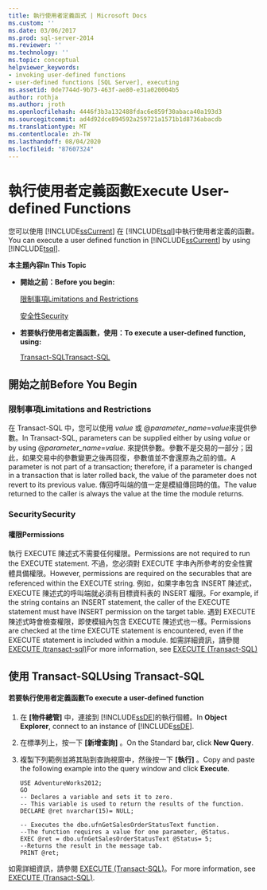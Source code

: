 ```yaml
---
title: 執行使用者定義函式 | Microsoft Docs
ms.custom: ''
ms.date: 03/06/2017
ms.prod: sql-server-2014
ms.reviewer: ''
ms.technology: ''
ms.topic: conceptual
helpviewer_keywords:
- invoking user-defined functions
- user-defined functions [SQL Server], executing
ms.assetid: 0de7744d-9b73-463f-ae80-e31a020004b5
author: rothja
ms.author: jroth
ms.openlocfilehash: 4446f3b3a132488fdac6e859f30abaca40a193d3
ms.sourcegitcommit: ad4d92dce894592a259721a1571b1d8736abacdb
ms.translationtype: MT
ms.contentlocale: zh-TW
ms.lasthandoff: 08/04/2020
ms.locfileid: "87607324"
---
```

# <a name="execute-user-defined-functions"></a><span data-ttu-id="0bd1a-102">執行使用者定義函數</span><span class="sxs-lookup"><span data-stu-id="0bd1a-102">Execute User-defined Functions</span></span>
  <span data-ttu-id="0bd1a-103">您可以使用 [!INCLUDE[ssCurrent](../../includes/sscurrent-md.md)] 在 [!INCLUDE[tsql](../../includes/tsql-md.md)]中執行使用者定義的函數。</span><span class="sxs-lookup"><span data-stu-id="0bd1a-103">You can execute a user defined function in [!INCLUDE[ssCurrent](../../includes/sscurrent-md.md)] by using [!INCLUDE[tsql](../../includes/tsql-md.md)].</span></span>  
  
 <span data-ttu-id="0bd1a-104">**本主題內容**</span><span class="sxs-lookup"><span data-stu-id="0bd1a-104">**In This Topic**</span></span>  
  
-   <span data-ttu-id="0bd1a-105">**開始之前：**</span><span class="sxs-lookup"><span data-stu-id="0bd1a-105">**Before you begin:**</span></span>  
  
     [<span data-ttu-id="0bd1a-106">限制事項</span><span class="sxs-lookup"><span data-stu-id="0bd1a-106">Limitations and Restrictions</span></span>](#Restrictions)  
  
     [<span data-ttu-id="0bd1a-107">安全性</span><span class="sxs-lookup"><span data-stu-id="0bd1a-107">Security</span></span>](#Security)  
  
-   <span data-ttu-id="0bd1a-108">**若要執行使用者定義函數，使用：**</span><span class="sxs-lookup"><span data-stu-id="0bd1a-108">**To execute a user-defined function, using:**</span></span>  
  
     [<span data-ttu-id="0bd1a-109">Transact-SQL</span><span class="sxs-lookup"><span data-stu-id="0bd1a-109">Transact-SQL</span></span>](#TsqlProcedure)  
  
##  <a name="before-you-begin"></a><a name="BeforeYouBegin"></a> <span data-ttu-id="0bd1a-110">開始之前</span><span class="sxs-lookup"><span data-stu-id="0bd1a-110">Before You Begin</span></span>  
  
###  <a name="limitations-and-restrictions"></a><a name="Restrictions"></a> <span data-ttu-id="0bd1a-111">限制事項</span><span class="sxs-lookup"><span data-stu-id="0bd1a-111">Limitations and Restrictions</span></span>  
 <span data-ttu-id="0bd1a-112">在 Transact-SQL 中，您可以使用 *value* 或 @*parameter_name*=*value*來提供參數。</span><span class="sxs-lookup"><span data-stu-id="0bd1a-112">In Transact-SQL, parameters can be supplied either by using *value* or by using @*parameter_name*=*value.*</span></span> <span data-ttu-id="0bd1a-113">來提供參數。參數不是交易的一部分；因此，如果交易中的參數變更之後再回復，參數值並不會還原為之前的值。</span><span class="sxs-lookup"><span data-stu-id="0bd1a-113">A parameter is not part of a transaction; therefore, if a parameter is changed in a transaction that is later rolled back, the value of the parameter does not revert to its previous value.</span></span> <span data-ttu-id="0bd1a-114">傳回呼叫端的值一定是模組傳回時的值。</span><span class="sxs-lookup"><span data-stu-id="0bd1a-114">The value returned to the caller is always the value at the time the module returns.</span></span>  
  
###  <a name="security"></a><a name="Security"></a> <span data-ttu-id="0bd1a-115">Security</span><span class="sxs-lookup"><span data-stu-id="0bd1a-115">Security</span></span>  
  
####  <a name="permissions"></a><a name="Permissions"></a> <span data-ttu-id="0bd1a-116">權限</span><span class="sxs-lookup"><span data-stu-id="0bd1a-116">Permissions</span></span>  
 <span data-ttu-id="0bd1a-117">執行 EXECUTE 陳述式不需要任何權限。</span><span class="sxs-lookup"><span data-stu-id="0bd1a-117">Permissions are not required to run the EXECUTE statement.</span></span> <span data-ttu-id="0bd1a-118">不過，您必須對 EXECUTE 字串內所參考的安全性實體具備權限。</span><span class="sxs-lookup"><span data-stu-id="0bd1a-118">However, permissions are required on the securables that are referenced within the EXECUTE string.</span></span> <span data-ttu-id="0bd1a-119">例如，如果字串包含 INSERT 陳述式，EXECUTE 陳述式的呼叫端就必須有目標資料表的 INSERT 權限。</span><span class="sxs-lookup"><span data-stu-id="0bd1a-119">For example, if the string contains an INSERT statement, the caller of the EXECUTE statement must have INSERT permission on the target table.</span></span> <span data-ttu-id="0bd1a-120">遇到 EXECUTE 陳述式時會檢查權限，即使模組內包含 EXECUTE 陳述式也一樣。</span><span class="sxs-lookup"><span data-stu-id="0bd1a-120">Permissions are checked at the time EXECUTE statement is encountered, even if the EXECUTE statement is included within a module.</span></span> <span data-ttu-id="0bd1a-121">如需詳細資訊，請參閱[EXECUTE &#40;transact-sql&#41;](/sql/t-sql/language-elements/execute-transact-sql)</span><span class="sxs-lookup"><span data-stu-id="0bd1a-121">For more information, see [EXECUTE &#40;Transact-SQL&#41;](/sql/t-sql/language-elements/execute-transact-sql)</span></span>  
  
##  <a name="using-transact-sql"></a><a name="TsqlProcedure"></a> <span data-ttu-id="0bd1a-122">使用 Transact-SQL</span><span class="sxs-lookup"><span data-stu-id="0bd1a-122">Using Transact-SQL</span></span>  
  
#### <a name="to-execute-a-user-defined-function"></a><span data-ttu-id="0bd1a-123">若要執行使用者定義函數</span><span class="sxs-lookup"><span data-stu-id="0bd1a-123">To execute a user-defined function</span></span>  
  
1.  <span data-ttu-id="0bd1a-124">在 **[物件總管]** 中，連接到 [!INCLUDE[ssDE](../../includes/ssde-md.md)]的執行個體。</span><span class="sxs-lookup"><span data-stu-id="0bd1a-124">In **Object Explorer**, connect to an instance of [!INCLUDE[ssDE](../../includes/ssde-md.md)].</span></span>  
  
2.  <span data-ttu-id="0bd1a-125">在標準列上，按一下 **[新增查詢]** 。</span><span class="sxs-lookup"><span data-stu-id="0bd1a-125">On the Standard bar, click **New Query**.</span></span>  
  
3.  <span data-ttu-id="0bd1a-126">複製下列範例並將其貼到查詢視窗中，然後按一下 **[執行]** 。</span><span class="sxs-lookup"><span data-stu-id="0bd1a-126">Copy and paste the following example into the query window and click **Execute**.</span></span>  
  
    ```  
    USE AdventureWorks2012;  
    GO  
    -- Declares a variable and sets it to zero.  
    -- This variable is used to return the results of the function.  
    DECLARE @ret nvarchar(15)= NULL;   
  
    -- Executes the dbo.ufnGetSalesOrderStatusText function.  
    --The function requires a value for one parameter, @Status.   
    EXEC @ret = dbo.ufnGetSalesOrderStatusText @Status= 5;   
    --Returns the result in the message tab.  
    PRINT @ret;  
    ```  
  
 <span data-ttu-id="0bd1a-127">如需詳細資訊，請參閱 [EXECUTE &#40;Transact-SQL&#41;](/sql/t-sql/language-elements/execute-transact-sql)。</span><span class="sxs-lookup"><span data-stu-id="0bd1a-127">For more information, see [EXECUTE &#40;Transact-SQL&#41;](/sql/t-sql/language-elements/execute-transact-sql).</span></span>  
  
  
